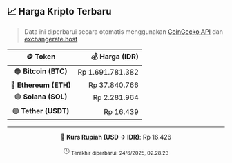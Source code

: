 

<!-- HARGA_KRIPTO -->
## 📈 Harga Kripto Terbaru

> Data ini diperbarui secara otomatis menggunakan [CoinGecko API](https://www.coingecko.com/) dan [exchangerate.host](https://exchangerate.host/)

<div align="center">

| 🪙 Token | 💰 Harga (IDR) |
|:------:|---------------:|
| 🟠 **Bitcoin (BTC)**   | Rp 1.691.781.382 |
| 🔵 **Ethereum (ETH)**  | Rp 37.840.766 |
| 🟣 **Solana (SOL)**    | Rp 2.281.964 |
| 🟢 **Tether (USDT)**   | Rp 16.439 |

---

💱 **Kurs Rupiah (USD → IDR)**: Rp 16.426

🕒 <sub>Terakhir diperbarui: 24/6/2025, 02.28.23</sub>

</div>
<!-- /HARGA_KRIPTO -->